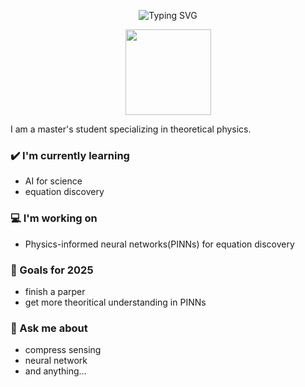 <div align="center">
  <!-- dynamic typing effect 动态打字效果 -->
<p align="center">
  <img src="https://readme-typing-svg.herokuapp.com?font=Fira+Code&size=30&pause=1000&color=FF69B4&center=true&vCenter=true&width=600&height=70&lines=Hi+there+👋;My+name+is+MinCanwen" alt="Typing SVG" />
</p>
</div>
<div align="center"> <img height="137px" src="https://github-readme-stats.vercel.app/api?username=Nancyhhibj&hide_title=true&hide_border=true&show_icons=trueline_height=21&text_color=000&icon_color=000&bg_color=0,ea6161,ffc64d,fffc4d,52fa5a&theme=graywhite" /> </div>

<!-- Create a tabular data for blog posts-->
I am a master's student specializing in theoretical physics.
### ✔️ I'm currently learning
- AI for science
- equation discovery

### 💻 I'm working on
- Physics-informed neural networks(PINNs) for equation discovery

### 🌱 Goals for 2025
- finish a parper
- get more theoritical understanding in PINNs

### 💭 Ask me about
- compress sensing
- neural network
- and anything...
<!-- 
### 🌴 Fun facts
- Trying to explore the mysteries.
- Congratualtions on making through the shell.-->
